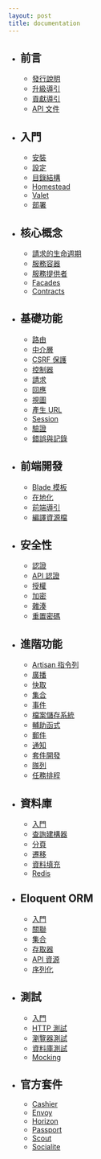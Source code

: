 ```yaml
---
layout: post
title: documentation
---
```

- ## 前言
    - [發行說明](/docs/{{version}}/releases)
    - [升級導引](/docs/{{version}}/upgrade)
    - [貢獻導引](/docs/{{version}}/contributions)
    - [API 文件](/api/{{version}})
- ## 入門
    - [安裝](/docs/{{version}}/installation)
    - [設定](/docs/{{version}}/configuration)
    - [目錄結構](/docs/{{version}}/structure)
    - [Homestead](/docs/{{version}}/homestead)
    - [Valet](/docs/{{version}}/valet)
    - [部署](/docs/{{version}}/deployment)
- ## 核心概念
    - [請求的生命週期](/docs/{{version}}/lifecycle)
    - [服務容器](/docs/{{version}}/container)
    - [服務提供者](/docs/{{version}}/providers)
    - [Facades](/docs/{{version}}/facades)
    - [Contracts](/docs/{{version}}/contracts)
- ## 基礎功能
    - [路由](/docs/{{version}}/routing)
    - [中介層](/docs/{{version}}/middleware)
    - [CSRF 保護](/docs/{{version}}/csrf)
    - [控制器](/docs/{{version}}/controllers)
    - [請求](/docs/{{version}}/requests)
    - [回應](/docs/{{version}}/responses)
    - [視圖](/docs/{{version}}/views)
    - [產生 URL](/docs/{{version}}/urls)
    - [Session](/docs/{{version}}/session)
    - [驗證](/docs/{{version}}/validation)
    - [錯誤與記錄](/docs/{{version}}/errors)
- ## 前端開發
    - [Blade 模板](/docs/{{version}}/blade)
    - [在地化](/docs/{{version}}/localization)
    - [前端導引](/docs/{{version}}/frontend)
    - [編譯資源檔](/docs/{{version}}/mix)
- ## 安全性
    - [認證](/docs/{{version}}/authentication)
    - [API 認證](/docs/{{version}}/passport)
    - [授權](/docs/{{version}}/authorization)
    - [加密](/docs/{{version}}/encryption)
    - [雜湊](/docs/{{version}}/hashing)
    - [重置密碼](/docs/{{version}}/passwords)
- ## 進階功能
    - [Artisan 指令列](/docs/{{version}}/artisan)
    - [廣播](/docs/{{version}}/broadcasting)
    - [快取](/docs/{{version}}/cache)
    - [集合](/docs/{{version}}/collections)
    - [事件](/docs/{{version}}/events)
    - [檔案儲存系統](/docs/{{version}}/filesystem)
    - [輔助函式](/docs/{{version}}/helpers)
    - [郵件](/docs/{{version}}/mail)
    - [通知](/docs/{{version}}/notifications)
    - [套件開發](/docs/{{version}}/packages)
    - [隊列](/docs/{{version}}/queues)
    - [任務排程](/docs/{{version}}/scheduling)
- ## 資料庫
    - [入門](/docs/{{version}}/database)
    - [查詢建構器](/docs/{{version}}/queries)
    - [分頁](/docs/{{version}}/pagination)
    - [遷移](/docs/{{version}}/migrations)
    - [資料填充](/docs/{{version}}/seeding)
    - [Redis](/docs/{{version}}/redis)
- ## Eloquent ORM
    - [入門](/docs/{{version}}/eloquent)
    - [關聯](/docs/{{version}}/eloquent-relationships)
    - [集合](/docs/{{version}}/eloquent-collections)
    - [存取器](/docs/{{version}}/eloquent-mutators)
    - [API 資源](/docs/{{version}}/eloquent-resources)
    - [序列化](/docs/{{version}}/eloquent-serialization)
- ## 測試
    - [入門](/docs/{{version}}/testing)
    - [HTTP 測試](/docs/{{version}}/http-tests)
    - [瀏覽器測試](/docs/{{version}}/dusk)
    - [資料庫測試](/docs/{{version}}/database-testing)
    - [Mocking](/docs/{{version}}/mocking)
- ## 官方套件
    - [Cashier](/docs/{{version}}/billing)
    - [Envoy](/docs/{{version}}/envoy)
    - [Horizon](/docs/{{version}}/horizon)
    - [Passport](/docs/{{version}}/passport)
    - [Scout](/docs/{{version}}/scout)
    - [Socialite](https://github.com/laravel/socialite)

